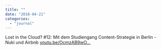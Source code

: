 ```yaml
---
title: ""
date: "2018-04-21"
categories: 
  - "journal"
---
```


Lost in the Cloud? #12: Mit dem Studiengang Content-Strategie in Berlin - Nuki und Airbnb [youtu.be/OcmzAB9wO...](https://youtu.be/OcmzAB9wOvA)

